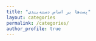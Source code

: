 ```yaml
---
title: "پست‌ها بر اساس دسته‌بندی"
layout: categories
permalink: /categories/
author_profile: true
---
```

